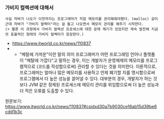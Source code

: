 
### 가비지 컬렉션에 대해서

```
사실 자바가 나오기 이전까지는 프로그래머가 직접 메모리를 관리해줘야했다. (malloc) 같이
근데 자바가 "가비지 컬렉터"라는 걸 들고 나오면서 메모리 관리를 해주기 시작한다.
(+ 물론 이 과정에서 가비지 컬렉션 프로세스에 대한 문제 재기가 있었지만 계속 발전해 지금의 효율적인 형태의 가비지 컬렉터가 등장한다.)

```



+ https://www.itworld.co.kr/news/110837
+ - "메탈에 가까운"이란 말의 의미
프로그래머가 어떤 프로그래밍 언어나 플랫폼이 "메탈에 가깝다"고 말하는 경우, 이는 개발자가 운영체제의 메모리를 프로그램적으로 (코드를 작성함으로써) 관리할 수 있다는 것을 의미한다. 이론적으로, 프로그래머는 얼마나 많은 메모리를 사용하고 언제 폐기할 지를 명시함으로써 프로그램에서 더 높은 성능을 끌어낼 수 있다. 대부분의 경우, 개발자가 하는 것보다 JVM 같은 정제된 프로세스에 메모리 관리를 위임함으로써 더 높은 성능과 더 적은 오류를 도출할 수 있다.

원문보기:
https://www.itworld.co.kr/news/110837#csidxd30a7b9030ce16ab15d39be6cdd1b3c 
